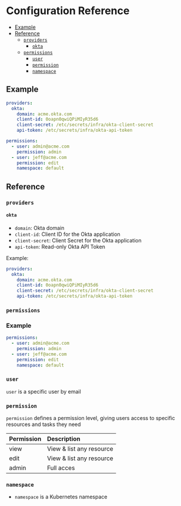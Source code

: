 # Configuration Reference

* [Example](#example)
* [Reference](#reference)
  * [`providers`](#providers)
    * [`okta`](#okta)
  * [`permissions`](#permissions)
    * [`user`](#user)
    * [`permission`](#permission)
    * [`namespace`](#namespace)

## Example

```yaml
providers:
  okta:
    domain: acme.okta.com
    client-id: 0oapn0qwiQPiMIyR35d6
    client-secret: /etc/secrets/infra/okta-client-secret
    api-token: /etc/secrets/infra/okta-api-token

permissions:
  - user: admin@acme.com
    permission: admin
  - user: jeff@acme.com
    permission: edit
    namespace: default
```

## Reference

### `providers`

#### `okta`

* `domain`: Okta domain
* `client-id`: Client ID for the Okta application
* `client-secret`: Client Secret for the Okta application
* `api-token`: Read-only Okta API Token

Example:

```yaml
providers:
  okta:
    domain: acme.okta.com
    client-id: 0oapn0qwiQPiMIyR35d6
    client-secret: /etc/secrets/infra/okta-client-secret
    api-token: /etc/secrets/infra/okta-api-token
```

### `permissions`

### Example

```yaml
permissions:
  - user: admin@acme.com
    permission: admin
  - user: jeff@acme.com
    permission: edit
    namespace: default
```

### `user`

`user` is a specific user by email

### `permission`

`permission` defines a permission level, giving users access to specific resources and tasks they need

| Permission | Description                     |
| :--------  | :-------------------------      |
| view       | View & list any resource        |
| edit       | View & list any resource        |
| admin      | Full acces                      |

### `namespace`

* `namespace` is a Kubernetes namespace

